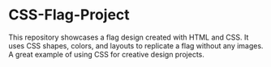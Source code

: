 # CSS-Flag-Project
This repository showcases a flag design created with HTML and CSS. It uses CSS shapes, colors, and layouts to replicate a flag without any images. A great example of using CSS for creative design projects.
